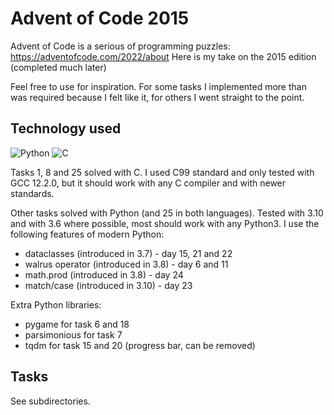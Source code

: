 # Advent of Code 2015

Advent of Code is a serious of programming puzzles: https://adventofcode.com/2022/about
Here is my take on the 2015 edition (completed much later)

Feel free to use for inspiration. For some tasks I implemented more than was
required because I felt like it, for others I went straight to the point.

## Technology used

![Python](https://img.shields.io/badge/python-3-blue) ![C](https://img.shields.io/badge/C-C99-green)

Tasks 1, 8 and 25 solved with C. I used C99 standard and only tested with GCC 12.2.0, but it should work with any C
compiler and with newer standards. 

Other tasks solved with Python (and 25 in both languages). Tested with 3.10 and with 3.6 where possible, most should work with any Python3. I use the following
features of modern Python:

* dataclasses (introduced in 3.7) - day 15, 21 and 22
* walrus operator (introduced in 3.8) - day 6 and 11
* math.prod (introduced in 3.8) - day 24
* match/case  (introduced in 3.10) - day 23

Extra Python libraries:

* pygame for task 6 and 18
* parsimonious for task 7
* tqdm for task 15 and 20 (progress bar, can be removed)

## Tasks

See subdirectories.
